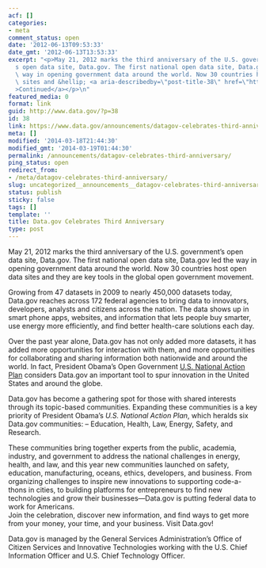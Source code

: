 ```yaml
---
acf: []
categories:
- meta
comment_status: open
date: '2012-06-13T09:53:33'
date_gmt: '2012-06-13T13:53:33'
excerpt: "<p>May 21, 2012 marks the third anniversary of the U.S. government\u2019\
  s open data site, Data.gov. The first national open data site, Data.gov led the\
  \ way in opening government data around the world. Now 30 countries host open data\
  \ sites and &hellip; <a aria-describedby=\"post-title-38\" href=\"https://www.data.gov/announcements/datagov-celebrates-third-anniversary\"\
  >Continued</a></p>\n"
featured_media: 0
format: link
guid: http://www.data.gov/?p=38
id: 38
link: https://www.data.gov/announcements/datagov-celebrates-third-anniversary
meta: []
modified: '2014-03-18T21:44:30'
modified_gmt: '2014-03-19T01:44:30'
permalink: /announcements/datagov-celebrates-third-anniversary/
ping_status: open
redirect_from:
- /meta/datagov-celebrates-third-anniversary/
slug: uncategorized__announcements__datagov-celebrates-third-anniversary
status: publish
sticky: false
tags: []
template: ''
title: Data.gov Celebrates Third Anniversary
type: post
---
```

May 21, 2012 marks the third anniversary of the U.S. government’s open data site, Data.gov. The first national open data site, Data.gov led the way in opening government data around the world. Now 30 countries host open data sites and they are key tools in the global open government movement.


Growing from 47 datasets in 2009 to nearly 450,000 datasets today, Data.gov reaches across 172 federal agencies to bring data to innovators, developers, analysts and citizens across the nation. The data shows up in smart phone apps, websites, and information that lets people buy smarter, use energy more efficiently, and find better health-care solutions each day.


Over the past year alone, Data.gov has not only added more datasets, it has added more opportunities for interaction with them, and more opportunities for collaborating and sharing information both nationwide and around the world. In fact, President Obama’s Open Government [U.S. National Action Plan](http://www.opengovpartnership.org/sites/www.opengovpartnership.org/files/country_action_plans/US_National_Action_Plan_Final_2.pdf) considers Data.gov an important tool to spur innovation in the United States and around the globe.


Data.gov has become a gathering spot for those with shared interests through its topic-based communities. Expanding these communities is a key priority of President Obama’s *U.S. National Action Plan*, which heralds six Data.gov communities: – Education, Health, Law, Energy, Safety, and Research.


These communities bring together experts from the public, academia, industry, and government to address the national challenges in energy, health, and law, and this year new communities launched on safety, education, manufacturing, oceans, ethics, developers, and business. From organizing challenges to inspire new innovations to supporting code-a-thons in cities, to building platforms for entrepreneurs to find new technologies and grow their businesses—Data.gov is putting federal data to work for Americans.   
 Join the celebration, discover new information, and find ways to get more from your money, your time, and your business. Visit Data.gov!


Data.gov is managed by the General Services Administration’s Office of Citizen Services and Innovative Technologies working with the U.S. Chief Information Officer and U.S. Chief Technology Officer.


